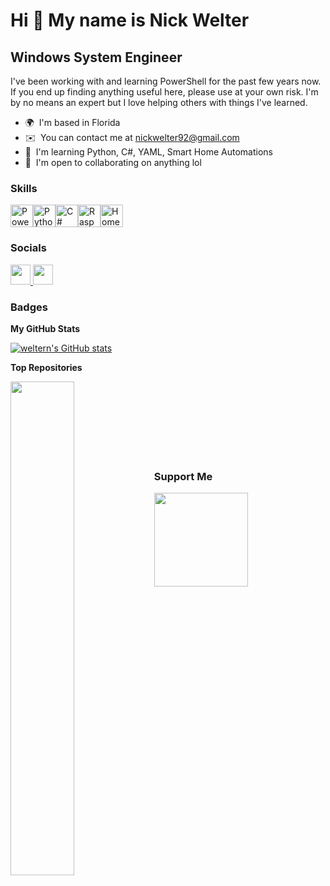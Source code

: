 Hi 👋 My name is Nick Welter
===================================================================================================================================

Windows System Engineer
---------------------------------

I've been working with and learning PowerShell for the past few years now. If you end up finding anything useful here, please use at your own risk. I'm by no means an expert but I love helping others with things I've learned.

* 🌍  I'm based in Florida
* ✉️  You can contact me at [nickwelter92@gmail.com](mailto:nickwelter92@gmail.com)
* 🧠  I'm learning Python, C#, YAML, Smart Home Automations
* 🤝  I'm open to collaborating on anything lol

### Skills


<p align="left">
<a href="https://learn.microsoft.com/en-us/powershell/scripting/overview?view=powershell-7.4" target="_blank" rel="noreferrer"><img src="https://raw.githubusercontent.com/gist/Xainey/d5bde7d01dcbac51ac951810e94313aa/raw/6c858c46726541b48ddaaebab29c41c07a196394/PowerShell.svg" width="36" height="36" alt="PowerShell" /></a><a href="https://www.python.org/" target="_blank" rel="noreferrer"><img src="https://raw.githubusercontent.com/danielcranney/readme-generator/main/public/icons/skills/python-colored.svg" width="36" height="36" alt="Python" /></a><a href="https://docs.microsoft.com/en-us/dotnet/csharp/" target="_blank" rel="noreferrer"><img src="https://raw.githubusercontent.com/danielcranney/readme-generator/main/public/icons/skills/csharp-colored.svg" width="36" height="36" alt="C#" /></a><a href="https://www.raspberrypi.org/" target="_blank" rel="noreferrer"><img src="https://raw.githubusercontent.com/danielcranney/readme-generator/main/public/icons/skills/raspberrypi-colored.svg" width="36" height="36" alt="Raspberry Pi" /></a><a href="https://www.home-assistant.io/" target="_blank" rel="noreferrer"><img src="https://upload.wikimedia.org/wikipedia/en/4/49/Home_Assistant_logo_%282023%29.svg" width="36" height="36" alt="HomeAssistant" /></a>
</p>


### Socials

<p align="left"> <a href="https://www.github.com/weltern" target="_blank" rel="noreferrer"> <picture> <source media="(prefers-color-scheme: dark)" srcset="https://raw.githubusercontent.com/danielcranney/readme-generator/main/public/icons/socials/github-dark.svg" /> <source media="(prefers-color-scheme: light)" srcset="https://raw.githubusercontent.com/danielcranney/readme-generator/main/public/icons/socials/github.svg" /> <img src="https://raw.githubusercontent.com/danielcranney/readme-generator/main/public/icons/socials/github.svg" width="32" height="32" /> </picture> </a> <a href="https://www.linkedin.com/in/nicholas-welter" target="_blank" rel="noreferrer"> <picture> <source media="(prefers-color-scheme: dark)" srcset="https://raw.githubusercontent.com/danielcranney/readme-generator/main/public/icons/socials/linkedin-dark.svg" /> <source media="(prefers-color-scheme: light)" srcset="https://raw.githubusercontent.com/danielcranney/readme-generator/main/public/icons/socials/linkedin.svg" /> <img src="https://raw.githubusercontent.com/danielcranney/readme-generator/main/public/icons/socials/linkedin.svg" width="32" height="32" /> </picture> </a></p>

### Badges

<b>My GitHub Stats</b>

<a href="http://www.github.com/weltern"><img src="https://github-readme-stats.vercel.app/api?username=weltern&show_icons=true&hide=&title_color=0891b2&text_color=ffffff&icon_color=0891b2&bg_color=1c1917&hide_border=true&show_icons=true" alt="weltern's GitHub stats" /></a>

<b>Top Repositories</b>

<div width="100%" align="center"><a href="https://github.com/weltern/UserRegistryHive" align="left"><img align="left" width="45%" src="https://github-readme-stats.vercel.app/api/pin/?username=weltern&repo=UserRegistryHive&title_color=0891b2&text_color=ffffff&icon_color=0891b2&bg_color=1c1917&hide_border=true&locale=en" /></a></div><br /><br /><br /><br /><br /><br /><br />

### Support Me

<ul style="list-style-type: none; margin: 0;">

<li style="display: inline-block; margin-right: 0.25rem;"><a href="https://www.buymeacoffee.com/weltern"><img src="https://cdn.buymeacoffee.com/buttons/v2/default-yellow.png" width="150"/></a></li>

</ul>
